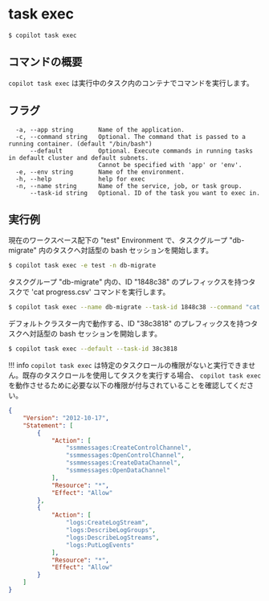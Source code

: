 # task exec
```
$ copilot task exec
```

## コマンドの概要
`copilot task exec` は実行中のタスク内のコンテナでコマンドを実行します。

## フラグ
```
  -a, --app string       Name of the application.
  -c, --command string   Optional. The command that is passed to a running container. (default "/bin/bash")
      --default          Optional. Execute commands in running tasks in default cluster and default subnets.
                         Cannot be specified with 'app' or 'env'.
  -e, --env string       Name of the environment.
  -h, --help             help for exec
  -n, --name string      Name of the service, job, or task group.
      --task-id string   Optional. ID of the task you want to exec in.
```

## 実行例

現在のワークスペース配下の "test" Environment で、タスクグループ "db-migrate" 内のタスクへ対話型の bash セッションを開始します。

```bash
$ copilot task exec -e test -n db-migrate
```

タスクグループ "db-migrate" 内の、ID "1848c38" のプレフィックスを持つタスクで 'cat progress.csv' コマンドを実行します。

```bash
$ copilot task exec --name db-migrate --task-id 1848c38 --command "cat progress.csv"
```

デフォルトクラスター内で動作する、ID "38c3818" のプレフィックスを持つタスクへ対話型の bash セッションを開始します。

```bash
$ copilot task exec --default --task-id 38c3818
```

!!! info
    `copilot task exec` は特定のタスクロールの権限がないと実行できません。既存のタスクロールを使用してタスクを実行する場合、 `copilot task exec` を動作させるために必要な以下の権限が付与されていることを確認してください。

```json
{
    "Version": "2012-10-17",
    "Statement": [
        {
            "Action": [
                "ssmmessages:CreateControlChannel",
                "ssmmessages:OpenControlChannel",
                "ssmmessages:CreateDataChannel",
                "ssmmessages:OpenDataChannel"
            ],
            "Resource": "*",
            "Effect": "Allow"
        },
        {
            "Action": [
                "logs:CreateLogStream",
                "logs:DescribeLogGroups",
                "logs:DescribeLogStreams",
                "logs:PutLogEvents"
            ],
            "Resource": "*",
            "Effect": "Allow"
        }
    ]
}
```
